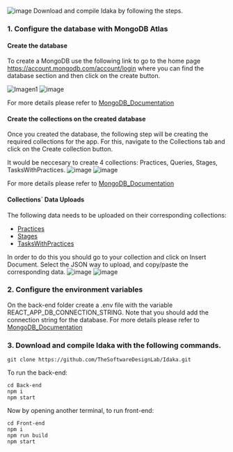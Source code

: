 ![image](https://github.com/TheSoftwareDesignLab/Idaka/assets/60227230/ce69ca06-47c9-44be-90cf-059cbbbdd55c)
Download and compile Idaka by following the steps.

### 1. Configure the database with MongoDB Atlas
#### Create the database
To create a MongoDB use the following link to go to the home page https://account.mongodb.com/account/login where you can find the database section and then click on the create button. 

![Imagen1](https://github.com/TheSoftwareDesignLab/Idaka/assets/60227230/7487dc54-4904-43db-8ad3-5f16fc1ad2f0)
![image](https://github.com/TheSoftwareDesignLab/Idaka/assets/60227230/233f2d68-c391-454f-860a-f5df1d57764a)

For more details please refer to [MongoDB_Documentation](https://www.mongodb.com/basics/create-database)
#### Create the collections on the created database
Once you created the database, the following step will be creating the required collections for the app. For this, navigate to the Collections tab and click on the Create collection button.

It would be neccesary to create 4 collections: Practices, Queries, Stages, TasksWithPractices.
![image](https://github.com/TheSoftwareDesignLab/Idaka/assets/60227230/dede5ab5-6ee4-4cfa-939f-61335668728f)
![image](https://github.com/TheSoftwareDesignLab/Idaka/assets/60227230/fc2e5a1f-89c9-4f88-bf63-b7928b16a947)

For more details please refer to [MongoDB_Documentation](https://www.mongodb.com/docs/atlas/atlas-ui/collections/)
#### Collections´ Data Uploads
The following data needs to be uploaded on their corresponding collections:
* [Practices](DB%20Data/Practices.json)
* [Stages](DB%20Data/Stages.json)
* [TasksWithPractices](DB%20Data/TasksWithPractices.json)

In order to do this you should go to your collection and click on Insert Document. Select the JSON way to upload, and copy/paste the corresponding data.
![image](https://github.com/TheSoftwareDesignLab/Idaka/assets/60227230/30ccc6b1-faf0-48d0-8320-a115afd9401d)
![image](https://github.com/TheSoftwareDesignLab/Idaka/assets/60227230/e368b16b-2d13-4e66-bf44-9efe37b04052)


### 2. Configure the environment variables 
On the back-end folder create a .env file with the variable REACT_APP_DB_CONNECTION_STRING. Note that you should add the connection string for the database.
For more details please refer to [MongoDB_Documentation](https://www.mongodb.com/basics/mongodb-connection-string#:~:text=In%20the%20MongoDB%20Atlas%20web,connection%20string%20for%20your%20cluster.)


### 3. Download and compile Idaka with the following commands.
```
git clone https://github.com/TheSoftwareDesignLab/Idaka.git
```
To run the back-end:
```
cd Back-end
npm i
npm start
```
Now by opening another terminal, to run front-end:
```
cd Front-end
npm i
npm run build
npm start
```

